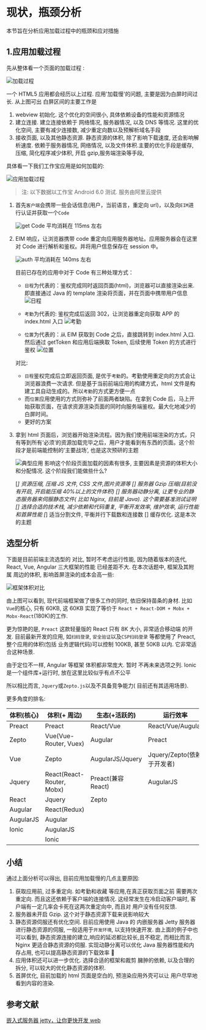 # 现状，瓶颈分析

本节旨在分析应用加载过程中的瓶颈和应对措施

## 1.应用加载过程

先从整体看一个页面的加载过程 :

![加载过程](attachments/loading.jpg)

一个 HTML5 应用都会经历以上过程. 应用'加载慢'的问题, 主要是因为白屏时间过长. 从上图可出 白屏区间的主要工作是

1.  webview 初始化. 这个优化的空间很小, 具体依赖设备的性能和资源情况
2.  建立连接. 建立连接依赖于 网络情况, 服务器情况, 以及 DNS 等情况. 这里的优化空间, 主要有减少连接数, 减少重定向数以及预解析域名手段
3.  接收页面, 以及其他静态资源. 静态资源的体积, 除了影响下载速度, 还会影响解析速度.
    依赖于服务器情况, 网络情况, 以及文件体积.主要的优化手段是缓存, 压缩, 简化程序减少体积, 开启 gzip,服务端渲染等手段,

具体看一下我们工作宝应用是如何加载的:

![应用加载过程](attachments/process.png)

> 注: 以下数据以工作宝 Android 6.0 测试. 服务由阿里云提供

1.  首先`客户端`会携带一些会话信息(用户，当前语言，重定向 url)，以及向`EIM`进行认证并获取一个`Code`

    ![get Code](attachments/auth/getcode.png)
    平均消耗在 115ms 左右

2.  EIM 响应，让浏览器携带 code 重定向应用服务器地址。应用服务器会在这里对 Code 进行解析和鉴权。并将用户信息保存在 session 中。

    ![auth](attachments/auth/auth.png)
    平均消耗在 140ms 左右

    目前已存在的应用中对于 Code 有三种处理方式：

    * `日程`为代表的：鉴权完成同时返回页面(html)，浏览器可以直接渲染出来. 即直接通过 Java 的 template 渲染将页面，并在页面中携带用户信息
      ![日程](attachments/auth/日程.png)

    * `考勤`为代表的: 鉴权完成后返回 302，让浏览器重定向获取 APP 的 index.html 入口
      ![考勤](attachments/auth/考勤.png)

    * `位置`为代表的：从 EIM 获取到 Code 之后，直接跳转到 index.html 入口. 然后通过 getToken 和应用后端换取 Token, 后续使用 Token 的方式进行鉴权
      ![位置](attachments/auth/位置.png)

    对比:

    * `日程`鉴权完成后立即返回页面, 是优于`考勤`的。考勤使用重定向的方式会让浏览器浪费一次请求. 但是基于当前前端应用的构建方式，html 文件是构建工具自动生成的。所以`考勤`的方式更方便一点
    * 而`位置`应用使用的方式则弥补了前面两者缺陷。在拿到 Code 后，马上开始获取页面，在请求资源渲染页面的同时向服务端鉴权。最大化地减少的白屏时间。
    * 更好的方案

3.  拿到 html 页面后，浏览器开始渲染流程。因为我们使用前端渲染的方式，只有等到所有‘必须’的资源加载完毕之后，用户才能看到有东西的页面。这个阶段才是前端能控制的‘主要战场’, 也是这次预研的主题

    ![典型应用](attachments/render/all.png)
    影响这个阶段页面加载的因素有很多, 主要因素是资源的体积大小和分配情况. 这个阶段我们能做些什么?

    [*] 资源压缩, 压缩 JS 文件, CSS 文件,图片资源等
    [] 服务器 Gzip 压缩(目前没有开启, 开启能压缩 40%以上的文件体积)
    [] 服务器动静分离, 让更专业的静态服务器来伺服静态文件( 比如 Nginx, 目前是 Java). 这个需要基准测试证明
    [] 选择合适的技术栈, 减少依赖和代码重复, 平衡开发效率, 维护效率, 运行性能和首屏性能
    [*] 适当分割文件, 平衡并行下载数和连接数
    [] 缓存优化. 这是本次的主题

## 选型分析

下面是目前前端主流选型的 对比, 暂时不考虑运行性能, 因为随着版本的迭代, React, Vue, Angular 三大框架的性能 已经差距不大. 在本次话题中, 框架及其附属 周边的体积, 影响首屏渲染的成本会高一些:

![框架体积对比](attachments/框架体积对比.png)

由上图可以看到, 现代前端框架做了很多工作的同时, 依旧保持苗条的身材. 比如`Vue`的核心, 只有 60KB, 这 60KB 实现了等价于
`React + React-DOM + Mobx + Mobx-React`(180K)的工作.

更为惊艳的是, `Preact` 这款轻量版的 React 只有 8K 大小, 非常适合移动端 的开发. 目前最新开发的应用, 如`扫码登录`, `安全验证`以及`CSP扫码登录`
等都使用了 Preact, 整个应用的体积(包括 业务逻辑代码)可以控制 100KB, 甚至 50KB 以内. 它非常适合这种场景.

由于定位不一样, Angular 等框架 体积都非常庞大. 暂时 不再未来选项之列. Ionic 是一个组件库+运行时, 放在这里比较似乎有点不公平

所以相比而言, `Jquery`或`Zepto.js`以及不具备竞争能力( 目前还有其适用场景).

更多角度的排名:

| 体积(核心) | 体积(+ 周边)              | 生态(+活跃的)      | 运行效率                   | 开发 效率                | 代码量                   |
| ---------- | ------------------------- | ------------------ | -------------------------- | ------------------------ | ------------------------ |
| Preact     | Preact                    | React/Vue          | React/Vue/Augular          | React/Vue/Augular/Preact | React/Vue/Augular/Preact |
| Zepto      | Vue(Vue-Router, Vuex)     | Augular            | Preact                     | AugularJS                | AugularJS                |
| Vue        | Zepto                     | AugularJS/Jquery   | Jquery/Zepto(依赖于开发者) | Zepto/Jquery             | Zepto/Jquery             |
| Jquery     | React(React-Router, Mobx) | Preact(兼容 React) | AugularJS                  |
| React      | Jquery                    | Zepto              |
| Augular    | React(Redux)              |
| AugularJS  | Augular                   |
| Ionic      | AugularJS                 |
|            | Ionic                     |

## 小结

通过上面分析可以得出, 目前应用加载慢的几点主要原因:

1.  获取应用前, 过多重定向. 如考勤和收藏 等应用,在真正获取页面之前 需要两次重定向. 而且这还依赖于客户端的连接情况.
    这经常发生在冷启动客户端时, 客户端有一定几率会卡死在这两次重定向中, 而且对 用户没有任何反馈.
2.  服务器未开启 Gzip. 这个对于静态资源下载来说影响较大
3.  静态资源伺服还有优化空间. 目前应用使用 Java 的 内嵌服务器 Jetty 服务器进行静态资源的伺服, 一般适用于`开发环境`,
    以支持快速开发. 由上面的例子中也可以看到, 静态资源连接的建立,响应的延迟都比较长,且不稳定, 而相比而言, Nginx 更适合静态资源的伺服.
    实现动静分离可以优化 Java 服务器性能和内存占用, 也可以提高静态资源的下载效率 
4.  应用体积还可以进一步优化. 选择合适的框架和裁剪 臃肿的依赖, 以及合理的 拆分, 可以较大的优化静态资源的体积.
5.  首屏优化, 目前加载的 html 页面是空白的, 预渲染应用外壳可以让 用户尽早地看到内容的渲染.

## 参考文献

[嵌入式服务器 jetty，让你更快开发 web](https://cloud.tencent.com/developer/article/1014514)
